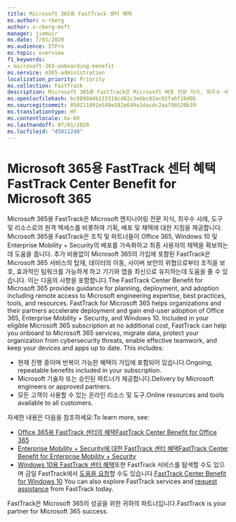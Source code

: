 ```yaml
---
title: Microsoft 365용 FastTrack 센터 혜택
ms.author: v-rberg
author: v-rberg-msft
manager: jimmuir
ms.date: 7/01/2020
ms.audience: ITPro
ms.topic: overview
f1_keywords:
- microsoft-365-onboarding-benefit
ms.service: m365-administration
localization_priority: Priority
ms.collection: FastTrack
description: Microsoft 365용 FastTrack은 Microsoft 배포 전문 지식, 최우수 사례, 도구 및 리소스로의 원격 액세스를 비롯하여 기획, 배포 및 채택에 대한 지침을 제공합니다.   Microsoft 365용 FastTrack은 조직 및 파트너들이 Office 365, Windows 10 및 Enterprise Mobility + Security의 배포를 가속화하고 최종 사용자의 채택을 확보하는데 도움을 줍니다.
ms.openlocfilehash: bc689044b115318cd62c3e6bc03ac02fa6f26d0b
ms.sourcegitcommit: 850211891e549e582e649a1dacdc2aa79b520b39
ms.translationtype: HT
ms.contentlocale: ko-KR
ms.lasthandoff: 07/01/2020
ms.locfileid: "45011240"
---
```

# <a name="fasttrack-center-benefit-for-microsoft-365"></a><span data-ttu-id="56ffc-104">Microsoft 365용 FastTrack 센터 혜택</span><span class="sxs-lookup"><span data-stu-id="56ffc-104">FastTrack Center Benefit for Microsoft 365</span></span>

<span data-ttu-id="56ffc-p102">Microsoft 365용 FastTrack은 Microsoft 엔지니어링 전문 지식, 최우수 사례, 도구 및 리소스로의 원격 액세스를 비롯하여 기획, 배포 및 채택에 대한 지침을 제공합니다.   Microsoft 365용 FastTrack은 조직 및 파트너들이 Office 365, Windows 10 및 Enterprise Mobility + Security의 배포를 가속화하고 최종 사용자의 채택을 확보하는데 도움을 줍니다. 추가 비용없이 Microsoft 365의 가입에 포함된 FastTrack은 Microsoft 365 서비스의 탑재, 데이터의 이동, 사이버 보안의 위협으로부터 조직을 보호, 효과적인 팀워크를 가능하게 하고 기기와 앱을 최신으로 유지하는데 도움을 줄 수 있습니다. 이는 다음의 사항을 포함합니다.</span><span class="sxs-lookup"><span data-stu-id="56ffc-p102">The FastTrack Center Benefit for Microsoft 365 provides guidance for planning, deployment, and adoption including remote access to Microsoft engineering expertise, best practices, tools, and resources. FastTrack for Microsoft 365 helps organizations and their partners accelerate deployment and gain end-user adoption of Office 365, Enterprise Mobility + Security, and Windows 10. Included in your eligible Microsoft 365 subscription at no additional cost, FastTrack can help you onboard to Microsoft 365 services, migrate data, protect your organization from cybersecurity threats, enable effective teamwork, and keep your devices and apps up to date. This includes:</span></span>

- <span data-ttu-id="56ffc-109">현재 진행 중이며 반복이 가능한 혜택이 가입에 포함되어 있습니다.</span><span class="sxs-lookup"><span data-stu-id="56ffc-109">Ongoing, repeatable benefits included in your subscription.</span></span>
- <span data-ttu-id="56ffc-110">Microsoft 기술자 또는 승인된 파트너가 제공합니다.</span><span class="sxs-lookup"><span data-stu-id="56ffc-110">Delivery by Microsoft engineers or approved partners.</span></span>
- <span data-ttu-id="56ffc-111">모든 고객이 사용할 수 있는 온라인 리소스 및 도구.</span><span class="sxs-lookup"><span data-stu-id="56ffc-111">Online resources and tools available to all customers.</span></span>
  
<span data-ttu-id="56ffc-112">자세한 내용은 다음을 참조하세요:</span><span class="sxs-lookup"><span data-stu-id="56ffc-112">To learn more, see:</span></span>

- [<span data-ttu-id="56ffc-113">Office 365용 FastTrack 센터의 혜택</span><span class="sxs-lookup"><span data-stu-id="56ffc-113">FastTrack Center Benefit for Office 365</span></span>](O365-fasttrack-benefit-for-office-365.md) 
- [<span data-ttu-id="56ffc-114">Enterprise Mobility + Security에 대한 FastTrack 센터 혜택</span><span class="sxs-lookup"><span data-stu-id="56ffc-114">FastTrack Center Benefit for Enterprise Mobility + Security</span></span>](EMS-fasttrack-benefit-for-EMS.md)
- <span data-ttu-id="56ffc-115">[Windows 10용 FastTrack 센터 혜택](Win-10-fasttrack-benefit-for-Windows-10.md)또한 FastTrack 서비스를 탐색할 수도 있으며 금일 FastTrack에서 [도움을 요청](https://go.microsoft.com/fwlink/p/?LinkId=2003903)할 수도 있습니다.</span><span class="sxs-lookup"><span data-stu-id="56ffc-115">[FastTrack Center Benefit for Windows 10](Win-10-fasttrack-benefit-for-Windows-10.md) You can also explore FastTrack services and [request assistance](https://go.microsoft.com/fwlink/p/?LinkId=2003903) from FastTrack today.</span></span>

<span data-ttu-id="56ffc-116">FastTrack은 Microsoft 365의 성공을 위한 귀하의 파트너입니다.</span><span class="sxs-lookup"><span data-stu-id="56ffc-116">FastTrack is your partner for Microsoft 365 success.</span></span>
  